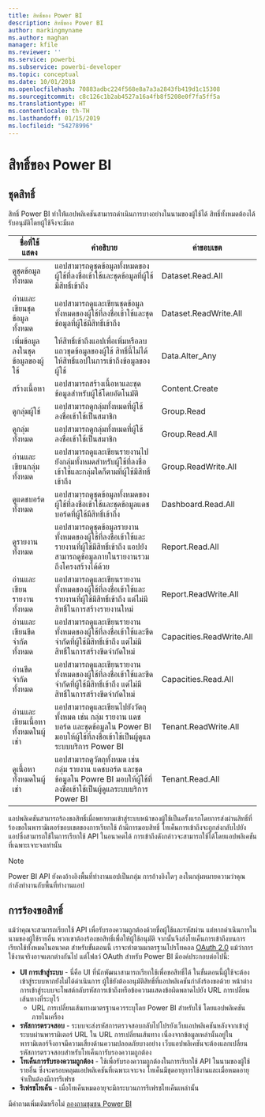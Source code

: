 ```yaml
---
title: สิทธิ์ของ Power BI
description: สิทธิ์ของ Power BI
author: markingmyname
ms.author: maghan
manager: kfile
ms.reviewer: ''
ms.service: powerbi
ms.subservice: powerbi-developer
ms.topic: conceptual
ms.date: 10/01/2018
ms.openlocfilehash: 70883adbc224f568e8a7a3a2843fb419d1c15308
ms.sourcegitcommit: c8c126c1b2ab4527a16a4fb8f5208e0f7fa5ff5a
ms.translationtype: HT
ms.contentlocale: th-TH
ms.lasthandoff: 01/15/2019
ms.locfileid: "54278996"
---
```

# <a name="power-bi-permissions"></a>สิทธิ์ของ Power BI

## <a name="permission-scopes"></a>ชุดสิทธิ์

สิทธิ์ Power BI ทำให้่แอปพลิเคชันสามารถดำเนินการบางอย่างในนามของผู้ใช้ได้ สิทธิ์ทั้งหมดต้องได้รับอนุมัติโดยผู้ใช้จึงจะมีผล

| ชื่อที่ใช้แสดง | คำอธิบาย | ค่าขอบเขต |
| --- | --- | --- |
| ดูชุดข้อมูลทั้งหมด |แอปสามารถดูชุดข้อมูลทั้งหมดของผู้ใช้ที่ลงชื่อเข้าใช้และชุดข้อมูลที่ผู้ใช้มีสิทธิ์เข้าถึง |Dataset.Read.All |
| อ่านและเขียนชุดข้อมูลทั้งหมด |แอปสามารถดูและเขียนชุดข้อมูลทั้งหมดของผู้ใช้ที่ลงชื่อเข้าใช้และชุดข้อมูลที่ผู้ใช้มีสิทธิ์เข้าถึง |Dataset.ReadWrite.All |
| เพิ่มข้อมูลลงในชุดข้อมูลของผู้ใช้ |ให้สิทธิ์เข้าถึงแอปเพื่อเพิ่มหรือลบแถวชุดข้อมูลของผู้ใช้ สิทธิ์นี้ไม่ได้ให้สิทธิ์แอปในการเข้าถึงข้อมูลของผู้ใช้ |Data.Alter_Any |
| สร้างเนื้อหา |แอปสามารถสร้างเนื้อหาและชุดข้อมูลสำหรับผู้ใช้โดยอัตโนมัติ |Content.Create |
| ดูกลุ่มผู้ใช้ |แอปสามารถดูกลุ่มทั้งหมดที่ผู้ใช้ลงชื่อเข้าใช้เป็นสมาชิก |Group.Read |
| ดูกลุ่มทั้งหมด |แอปสามารถดูกลุ่มทั้งหมดที่ผู้ใช้ลงชื่อเข้าใช้เป็นสมาชิก |Group.Read.All |
| อ่านและเขียนกลุ่มทั้งหมด |แอปสามารถดูและเขียนรายงานไปยังกลุ่มทั้งหมดสำหรับผู้ใช้ที่ลงชื่อเข้าใช้และกลุ่มใดก็ตามที่ผู้ใช้มีสิทธิ์เข้าถึง |Group.ReadWrite.All |
| ดูแดชบอร์ดทั้งหมด |แอปสามารถดูชุดข้อมูลทั้งหมดของผู้ใช้ที่ลงชื่อเข้าใช้และชุดข้อมูลแดชบอร์ดที่ผู้ใช้มีสิทธิ์เข้าถึง |Dashboard.Read.All |
| ดูรายงานทั้งหมด |แอปสามารถดูชุดข้อมูลรายงานทั้งหมดของผู้ใช้ที่ลงชื่อเข้าใช้และรายงานที่ผู้ใช้มีสิทธิ์เข้าถึง แอปยังสามารถดูข้อมูลภายในรายงานรวมถึงโครงสร้างได้ด้วย |Report.Read.All |
| อ่านและเขียนรายงานทั้งหมด |แอปสามารถดูและเขียนรายงานทั้งหมดของผู้ใช้ที่ลงชื่อเข้าใช้และรายงานที่ผู้ใช้มีสิทธิ์เข้าถึง แต่ไม่มีสิทธิ์ในการสร้างรายงานใหม่ |Report.ReadWrite.All |
| อ่านและเขียนขีดจำกัดทั้งหมด |แอปสามารถดูและเขียนรายงานทั้งหมดของผู้ใช้ที่ลงชื่อเข้าใช้และขีดจำกัดที่ผู้ใช้มีสิทธิ์เข้าถึง แต่ไม่มีสิทธิ์ในการสร้างขีดจำกัดใหม่ |Capacities.ReadWrite.All |
| อ่านขีดจำกัดทั้งหมด |แอปสามารถดูและเขียนรายงานทั้งหมดของผู้ใช้ที่ลงชื่อเข้าใช้และขีดจำกัดที่ผู้ใช้มีสิทธิ์เข้าถึง แต่ไม่มีสิทธิ์ในการสร้างขีดจำกัดใหม่ |Capacities.Read.All |
| อ่านและเขียนเนื้อหาทั้งหมดในผู้เช่า |แอปสามารถดูและเขียนไปยังวัตถุทั้งหมด เช่น กลุ่ม รายงาน แดชบอร์ด และชุดข้อมูลใน Power BI มอบให้ผู้ใช้ที่ลงชื่อเข้าใช้เป็นผู้ดูแลระบบบริการ Power BI |Tenant.ReadWrite.All |
| ดูเนื้อหาทั้งหมดในผู้เช่า |แอปสามารถดูวัตถุทั้งหมด เช่น กลุ่ม รายงาน แดชบอร์ด และชุดข้อมูลใน Powre BI มอบให้ผู้ใช้ที่ลงชื่อเข้าใช้เป็นผู้ดูแลระบบบริการ Power BI |Tenant.Read.All |

แอปพลิเคชันสามารถร้องขอสิทธิ์เมื่อพยายามเข้าสู่ระบบหน้าของผู้ใช้เป็นครั้งแรกโดยการส่งผ่านสิทธิ์ที่ร้องขอในพารามิเตอร์ขอบเขตของการเรียกใช้ ถ้ามีการมอบสิทธิ์ โทเค็นการเข้าถึงจะถูกส่งกลับไปยังแอปซึ่งสามารถใช้ในการเรียกใช้ API ในอนาคตได้ การเข้าถึงดังกล่าวจะสามารถใช้ได้โดยแอปพลิเคชันที่เฉพาะเจาะจงเท่านั้น

> [!NOTE]
> Power BI API ยังคงอ้างอิงพื้นที่ทำงานแอปเป็นกลุ่ม การอ้างอิงใดๆ ลงในกลุ่มหมายความว่าคุณกำลังทำงานกับพื้นที่ทำงานแอป

## <a name="requesting-permissions"></a>การร้องขอสิทธิ์

แม้ว่าคุณจะสามารถเรียกใช้ API เพื่อรับรองความถูกต้องด้วยชื่อผู้ใช้และรหัสผ่าน แต่หากดำเนินการในนามของผู้ใช้รายอื่น พวกเขาต้องร้องขอสิทธิ์เพื่อให้ผู้ใช้อนุมัติ จากนั้นจึงส่งโทเค็นการเข้าถึงบนการเรียกใช้ทั้งหมดในอนาคต สำหรับขั้นตอนนี้ เราจะทำตามมาตรฐานโปรโทคอล [OAuth 2.0](http://oauth.net/2/) แม้ว่าการใช้งานจริงอาจแตกต่างกันไป แต่โฟลว์ OAuth สำหรับ Power BI มีองค์ประกอบต่อไปนี้:

* **UI การเข้าสู่ระบบ** - นี่คือ UI ที่นักพัฒนาสามารถเรียกใช้เพื่อขอสิทธิ์ได้ ในขั้นตอนนี้ผู้ใช้จะต้องเข้าสู่ระบบหากยังไม่ได้ดำเนินการ ผู้ใช้ยังต้องอนุมัติสิทธิ์ที่แอปพลิเคชันกำลังร้องขอด้วย หน้าต่างการเข้าสู่ระบบจะโพสต์กลับรหัสการเข้าถึงหรือข้อความแสดงข้อผิดพลาดไปยัง URL การเปลี่ยนเส้นทางที่ระบุไว้
  * URL การเปลี่ยนเส้นทางมาตรฐานควรระบุโดย Power BI สำหรับใช้ โดยแอปพลิเคชันภายในเครื่อง
* **รหัสการตรวจสอบ** - ระบบจะส่งรหัสการตรวจสอบกลับไปโปรยังเว็บแอปพลิเคชันหลังจากเข้าสู่ระบบผ่านพารามิเตอร์ URL ใน URL การเปลี่ยนเส้นทาง เนื่องจากข้อมูลเหล่านั้นอยู่ในพารามิเตอร์จึงอาจมีความเสี่ยงด้านความปลอดภัยบางอย่าง เว็บแอปพลิเคชันจะต้องแลกเปลี่ยนรหัสการตรวจสอบสำหรับโทเค็นการับรองความถูกต้อง
* **โทเค็นการรับรองความถูกต้อง** - ใช้เพื่อรับรองความถูกต้องในการเรียกใช้ API ในนามของผู้ใช้รายอื่น ซึ่งจะครอบคลุมแอปพลิเคชันที่เฉพาะเจาะจง โทเค็นมีชุดอายุการใช้งานและเมื่อหมดอายุจำเป็นต้องมีการรีเฟรช
* **รีเฟรชโทเค็น** - เมื่อโทเค็นหมดอายุจะมีกระบวนการรีเฟรชโทเค็นเหล่านั้น

มีคำถามเพิ่มเติมหรือไม่ [ลองถามชุมชน Power BI](http://community.powerbi.com/)